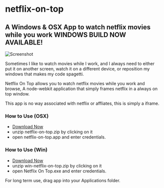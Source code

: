 netflix-on-top
==============

A Windows & OSX App to watch netflix movies while you work
WINDOWS BUILD NOW AVAILABLE!
-----------

![Screenshot](https://raw.github.com/wookiecooking/netflix-on-top/master/screenshot.png)

Sometimes I like to watch movies while I work, and I always need to either put it on another screen, watch it on a different device, or reposition my windows that makes my code spagetti.

Netflix On Top allows you to watch netflix movies while you work and browse, A node-webkit application that simply frames netflix in a always on top window. 

This app is no way associated with netflix or affliates, this is simply a iframe.

### How to Use (OSX)
* [Download Now](https://github.com/wookiecooking/netflix-on-top/zipball/master/)
* unzip netflix-on-top.zip by clicking on it
* open netflix-on-top.app and enter credentials.


### How to Use (Win)
* [Download Now](https://github.com/wookiecooking/netflix-on-top/zipball/master/)
* unzip win-netflix-on-top.zip by clicking on it
* open Netflix On Top.exe and enter credentials.

For long term use, drag app into your Applications folder.

